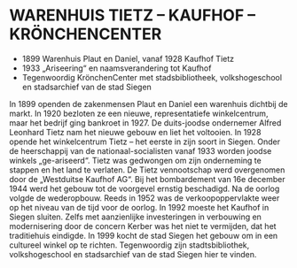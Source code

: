 # WARENHUIS TIETZ – KAUFHOF – KRÖNCHENCENTER 

* 1899 Warenhuis Plaut en Daniel, vanaf 1928 Kaufhof  Tietz
* 1933 „Ariseering“ en naamsverandering tot Kaufhof
* Tegenwoordig KrönchenCenter met stadsbibliotheek, volkshogeschool en stadsarchief van de stad Siegen 

In 1899 openden de zakenmensen Plaut en Daniel een warenhuis dichtbij de markt. In 1920 bezloten ze een nieuwe, representatiefe winkelcentrum, maar het bedrijf ging bankroet in 1927. 
De duits-joodse ondernemer Alfred Leonhard Tietz nam het nieuwe gebouw en liet het voltooien. In 1928 opende het winkelcentrum Tietz – het eerste in zijn soort in Siegen. Onder de heerschappij van de nationaal-socialisten vanaf 1933 worden joodse winkels „ge-ariseerd“. Tietz was gedwongen om zijn onderneming te stappen en het land te verlaten. De  Tietz vennootschap werd overgenomen door de „Westduitse Kaufhof AG“. 
Bij het bombardement van 16e december 1944 werd het gebouw tot de voorgevel ernstig beschadigd. Na de oorlog volgde de wederopbouw. Reeds in 1952 was de verkoopoppervlakte weer op het niveau van de tijd voor de oorlog. In 1992 moeste het Kaufhof in Siegen sluiten. Zelfs met aanzienlijke investeringen in verbouwing en modernisering door de concern Kerber was het niet te vermijden, dat het traditiehuis eindigde. In 1999 kocht de stad Siegen het gebouw om in een cultureel winkel op te richten. Tegenwoordig zijn stadtsbibliothek, volkshogeschool en stadsarchief van de stad Siegen hier te vinden. 
